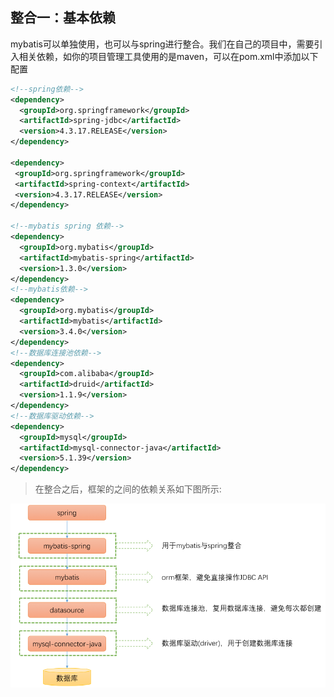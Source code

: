 ## 整合一：基本依赖

mybatis可以单独使用，也可以与spring进行整合。我们在自己的项目中，需要引入相关依赖，如你的项目管理工具使用的是maven，可以在pom.xml中添加以下配置

```xml
<!--spring依赖-->
<dependency>
  <groupId>org.springframework</groupId>
  <artifactId>spring-jdbc</artifactId>
  <version>4.3.17.RELEASE</version>
</dependency>

<dependency>
 <groupId>org.springframework</groupId>
 <artifactId>spring-context</artifactId>
 <version>4.3.17.RELEASE</version>
</dependency>

<!--mybatis spring 依赖-->
<dependency>
  <groupId>org.mybatis</groupId>
  <artifactId>mybatis-spring</artifactId>
  <version>1.3.0</version>
</dependency>
<!--mybatis依赖-->
<dependency>
  <groupId>org.mybatis</groupId>
  <artifactId>mybatis</artifactId>
  <version>3.4.0</version>
</dependency>
<!--数据库连接池依赖-->
<dependency>
  <groupId>com.alibaba</groupId>
  <artifactId>druid</artifactId>
  <version>1.1.9</version>
</dependency>
<!--数据库驱动依赖-->
<dependency>
  <groupId>mysql</groupId>
  <artifactId>mysql-connector-java</artifactId>
  <version>5.1.39</version>
</dependency>
```

>在整合之后，框架的之间的依赖关系如下图所示:

![](mybatis-spring.png)